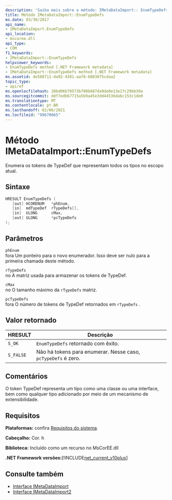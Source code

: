 ```yaml
---
description: 'Saiba mais sobre o método: IMetaDataImport:: EnumTypeDefs'
title: Método IMetaDataImport::EnumTypeDefs
ms.date: 03/30/2017
api_name:
- IMetaDataImport.EnumTypeDefs
api_location:
- mscoree.dll
api_type:
- COM
f1_keywords:
- IMetaDataImport::EnumTypeDefs
helpviewer_keywords:
- EnumTypeDefs method [.NET Framework metadata]
- IMetaDataImport::EnumTypeDefs method [.NET Framework metadata]
ms.assetid: 4e508711-da92-4381-aaf8-6803075cdaa2
topic_type:
- apiref
ms.openlocfilehash: 28bd06b70573b780b687da9de0e13e17c29bb39a
ms.sourcegitcommit: ddf7edb67715a5b9a45e3dd44536dabc153c1de0
ms.translationtype: MT
ms.contentlocale: pt-BR
ms.lasthandoff: 02/06/2021
ms.locfileid: "99670665"
---
```

# <a name="imetadataimportenumtypedefs-method"></a>Método IMetaDataImport::EnumTypeDefs

Enumera os tokens de TypeDef que representam todos os tipos no escopo atual.  
  
## <a name="syntax"></a>Sintaxe  
  
```cpp  
HRESULT EnumTypeDefs (  
   [out] HCORENUM   *phEnum,
   [in]  mdTypeDef  rTypeDefs[],  
   [in]  ULONG      cMax,
   [out] ULONG      *pcTypeDefs  
);  
```  
  
## <a name="parameters"></a>Parâmetros  

 `phEnum`  
 fora Um ponteiro para o novo enumerador. Isso deve ser nulo para a primeira chamada deste método.  
  
 `rTypeDefs`  
 no A matriz usada para armazenar os tokens de TypeDef.  
  
 `cMax`  
 no O tamanho máximo da `rTypeDefs` matriz.  
  
 `pcTypeDefs`  
 fora O número de tokens de TypeDef retornados em `rTypeDefs` .  
  
## <a name="return-value"></a>Valor retornado  
  
|HRESULT|Descrição|  
|-------------|-----------------|  
|`S_OK`|`EnumTypeDefs` retornado com êxito.|  
|`S_FALSE`|Não há tokens para enumerar. Nesse caso, `pcTypeDefs` é zero.|  
  
## <a name="remarks"></a>Comentários  

 O token TypeDef representa um tipo como uma classe ou uma interface, bem como qualquer tipo adicionado por meio de um mecanismo de extensibilidade.  
  
## <a name="requirements"></a>Requisitos  

 **Plataformas:** confira [Requisitos do sistema](../../get-started/system-requirements.md).  
  
 **Cabeçalho:** Cor. h  
  
 **Biblioteca:** Incluído como um recurso no MsCorEE.dll  
  
 **.NET Framework versões:**[!INCLUDE[net_current_v10plus](../../../../includes/net-current-v10plus-md.md)]  
  
## <a name="see-also"></a>Consulte também

- [Interface IMetaDataImport](imetadataimport-interface.md)
- [Interface IMetaDataImport2](imetadataimport2-interface.md)
